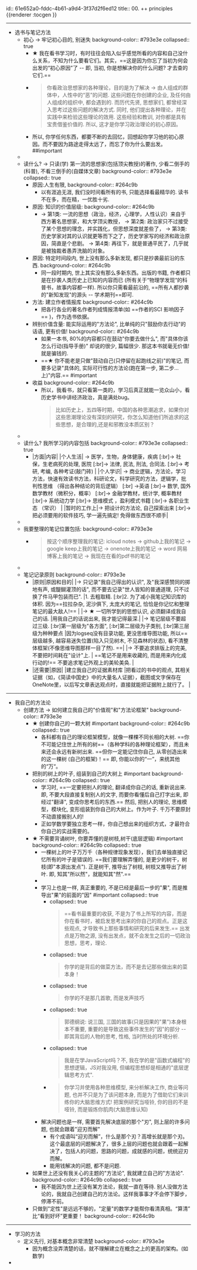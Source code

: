 id:: 61e652a0-fddc-4b61-a9d4-3f37d2f6ed12
title:: 00. ++ principles
{{renderer :tocgen }}

- ---
- 选书与笔记方法
	- 初心 -> 牢记初心目的, 别迷失
	  background-color:: #793e3e
	  collapsed:: true
		- ★ 我在看书学习时，有时往往会陷入似乎感觉所看的内容和自己没什么关系，不知为什么要看它们。其实，==这是因为你忘了当初为何会出发的“初心原因”了 -- 即, 当初, 你是想解决你的什么问题? 才去查的它们.==
		- > 你看政治思想家的各种理论，目的是为了解决 -> 由人组成的群体中，人性中的“恶”的问题. 这些问题在你创建的企业, 及任何由人组成的组织中, 都会遇到的. 
		  而历代先贤, 思想家们, 都曾经深入思考过这些问题的解决方式. 同时, 他们提出各种理论，并在实践中来检验这些理论的效用. 这些经验和教训, 对你都是具有宝贵借鉴价值的. 所以, 这才是你学习政治理论的初心原因。
		- 所以, 你学任何东西，都要不断的去回忆，回想起你学习他的初心原因。而不要因为路途走得太远了，而忘了你为什么要出发。##important
	-
	- 读什么? ->  只读(学) 第一流的思想家(包括顶尖教授)的著作, 少看二倒手的(科普), 不看三倒手的(自媒体文章)
	  background-color:: #793e3e
	  collapsed:: true
		- 原因:人生有限, 
		  background-color:: #264c9b
			- 以有涯追无涯, 我们没时间看所有的书, 只能选择看最精华的. 读书不在多，而在精，一优胜十劣.
		- 原因: 知识的价值层级:
		  background-color:: #264c9b
			- -> 第1类: 一流的思想（政治，经济，心理学，人性认识）来自于西方著名思想家，和大学顶尖教授，
			  -> 第2类: 政治家只不过接受了某个思想的理念，并实践化，但思想深度就差些了，
			  -> 第3类: 历史学家对其的认识就更等而下之了，历史学家写的经济和政治原因，简直是个悲剧。
			  -> 第4类: 再往下，就是普通平民了，几乎就是被独裁者愚弄洗脑的对象。
		- 原因: 特定时间段内, 世上没有那么多新发现, 都只是抄袭最前沿的东西.
		  background-color:: #264c9b
			- 同一段时期内, 世上其实没有那么多新东西。出版的书籍, 作者都只是在抄袭人类历史上已知的内容而已 (所有关于“物理学发现“的科普书，故事内容都一样). 所以你只需看最前沿的, ==所有人都抄袭的"新知发现"的源头 -- 学术期刊==即可.
		- 方法: 建立作者情报库
		  background-color:: #264c9b
			- 把各行各业的著名作者列成情报清单(如 ==作者的SCI 影响因子== )，作为选书依据。
		- 辨别价值含量: 能实际运用的"方法论", 比单纯的只"鼓励你去行动"的话语, 更有价值!
		  background-color:: #264c9b
			- 如果一本书, 80%的内容都只在鼓动"你要去做什么", 而"具体你该怎么行动(指导手册)" 却说的很少, 篇幅很少. 那这本书就毫无价值! 就是骗钱的.
			- ==★ 你不能老是只做"鼓动自己(只停留在起跑线之前)"的笔记, 而要多记录"具体的, 实际可行性的方法论(跑在第一步, 第二步...上)"内容.== #important
		- 收益
		  background-color:: #264c9b
			- 所以，我看书，就只看第一类的，学习后真正就能一览众山小，看历史学书中讲经济政治，真是满处bug。
			  > 比如历史上，五四等时期，中国的各种思潮追求，如果你对这些思潮理论没有深刻的研究，你怎么知道他们所追求的这些思想，是合理的,还是和邪教没本质区别？
	-
	- 读什么? 我所学习的内容包括
	  background-color:: #793e3e
	  collapsed:: true
		- |方面|内容|
		  |个人生活| -> 医学，生物，身体健康，疾病 [:br]-> 社保，生老病死的处理, 医院 [:br]-> 法律, 民法, 刑法, 合同法. [:br]-> 考研, 考编, 各种考证(敲门砖) |
		  |个人学识| -> 商业逻辑，方法论，学习方法，快速有效读书方法，科研论文，科学研究的方法，逻辑学，批判性思维 （得出各种结论的背后逻辑） [:br] ->英语 [:br]-> 数学, 国外数学教材（微积分，概率）  [:br]-> 金融学教材，统计学, 概率教材 [:br]-> 系统动力学 [:br]-> 思维模式 ，盈利模式书籍 [:br]-> 各职业生态 （常识） |
		  |暂时的工作上|-> 把设计的方法论, 自己探索出来 [:br]-> 把必须要用的软件技巧, 学一遍先搞定! 免得做东西很不顺手|
	-
	- 我要整理的笔记位置包括:
	  background-color:: #793e3e
		- > 按这个顺序整理我的笔记: icloud notes -> github上我的笔记 -> google keep上我的笔记 -> onenote上我的笔记 -> word 网易博客上我的笔记 -> 我现在在看的pdf书的笔记
	-
	- 笔记记录原则
	  background-color:: #793e3e
		- |原则|原因和目的|
		  |-> 只记录"我自己得出的认识", 及"我深感赞同的掷地有声, 或醍醐灌顶的话", 而不要去记录"世人皆知的普通道理, 只不过换了件马甲包装而已". |1. 去粗取精. [:br]2. 为了减小我笔记知识库的体积. 因为==拉拉杂杂, 泥沙俱下, 太庞大的笔记, 恰恰是你记忆和整理笔记的最大敌人!== |
		  |-> ★ 一切所学到的思想认识, 必须翻译成我自己的话. |用我自己的话说出来, 我才能记得最深.|
		  |-> 笔记层级不要超过三级. [:br]第一层级为"各方面", [:br]第二层级为子类别, [:br]第三层级为种种要点 |因为logseq没有目录功能, 更没思维导图功能, 所以==层级越多, 越容易迷失位置(陷入只见树木, 不见森林的状态), 看不清整体框架(不像思维导图那样一目了然). ==|
		  |-> 不要追求排版上的完美, 不要把时间耗在"设计"上. | ==笔记不是用来收藏的, 而是用来内化成行动的!== 不要追求笔记外观上的美轮美奂. |
		- |还需要|原因|
		  |建立我自己的证据素材库 |把看过的书中的观点, 其相关证据（如，《简读中国史》中的大量名人证据），截图或文字保存在OneNote里，以后写文章表达观点时，直接就能把证据附上就行了。 |
- ---
- 我自己的方法论
	- 创建方法 -> 如何建立我自己的"价值观"和"方法论框架"
	  background-color:: #793e3e
		- ★ 创建你自己的一颗大树 #important
		  background-color:: #264c9b
		  collapsed:: true
			- 各科都有自己的理论框架模型，就像一棵棵不同长相的大树. ==你不可能记住世上所有的树==（各种学科的各种理论框架），而且未来还会永远有新树出来. ==但你一定能记住你自己, 从零创造出来的这一棵树 (自己的框架)！== 即, 你能以你的“一”，来统其他的“万“。
		- 把别的树上的叶子, 组装到自己的大树上 #important
		  background-color:: #264c9b
		  collapsed:: true
			- 学习时, ==一定要把别人的理论, 翻译成你自己的话, 重新说出来. 即, 不要大段直接复制别人的文字, 而要你看懂后自己打字出来, 即经过"翻译", 变成你思考后的东西.== 然后, 把别人的理论, 思维模型，模块化, 变形组装到你自己的大树上。作为叶子. 千万不要原封不动直接搬别人的!
			- 正如学数学要独立思考一样，你自己想出来的组织方式，才最符合你自己的实战需要的。
		- ★ 不需要背诵树叶, 你要弄懂的是树枝,树干(底层逻辑) #important
		  background-color:: #264c9b
		  collapsed:: true
			- 一棵树上的叶子万万千（各种规律现象发现），我们去单独直接记忆所有的叶子是错误的. ==我们要理解弄懂的, 是更少的树干，树枝(即"本源出发点"). 正是树干, 推导出了树枝, 树枝又推导出了树叶. 即, 知其"所以然"，就能知其"然".==
			-
			- 学习上也是一样, 真正重要的, 不是已经是最后一步的"果", 而是推导出"果"的前面的"因" #important
			  collapsed:: true
				- collapsed:: true
				  > ==看书最重要的收获, 不是为了书上所写的内容，而是你在看书时，被启发思考出来的你自己的观点。正是这些观点, 才导致书上那些事情和研究的后来发生.==  出发点是万物之源, 没有出发点，就不会发生之后的一切政治思想，思考，理论.
				- collapsed:: true
				  > 你学的是背后的做菜方法，而不是去记那些做出来的菜本身！
				- collapsed:: true
				  > 你学的不是那几首歌, 而是发声技巧
				- collapsed:: true
				  > 郭德纲说: 说三国, 三国的故事(只是因果的"果")本身根本不重要, 重要的是导致这些事件发生的"因"的部分 -- 即其背后的人物的思考, 性格, 当时所处的环境分析.
				- collapsed:: true
				  > 我是在学JavaScript吗？不, 我在学的是"函数式编程"的思想逻辑，JS对我没用, 但编程思想却是相通的"底层逻辑思考方式".
				- > 你学习并使用各种思维模型, 来分析解决工作, 商业等问题, 也并不只是为了该问题本身, 而是为了借助它们来训练你的大脑思维方式!
				  把案例研究当哑铃, 你的目的不是哑铃, 而是锻炼你肌肉(大脑思维认知)
			- 解决问题也是一样, 需要首先解决底层的那个"刃", 则上层的许多问题, 也就会跟着"迎刃而解"
				- 有个成语叫“迎刃而解”，什么是那个刃？高增长就是那个刃。这个最底层的问题解决了，很多上层的问题也就会跟着一起解决了，包括人的问题，思路的问题，成就感的问题，统统迎刃而解。
				- 能用钱解决的问题, 都不是问题.
		- 如果世上还没有我关心的主题的"方法论", 我就建立自己的"方法论".
		  background-color:: #264c9b
		  collapsed:: true
			- 我不能因为世上还没有某方法论，我就一直在等待. 别人没做方法论的，我就自己创建自己的方法论。这样我事事才不会停下脚步，停滞不前。
		- 只做到"定性"是远远不够的，"定量"的数学才能帮你看清真相。“算清” 比“看到好坏”更重要！
		  background-color:: #264c9b
- ---
- 学习的方法
	- 定义先行, 对基本概念非常清楚
	  background-color:: #793e3e
		- 因为概念没弄清楚的话，就不理解建立在概念之上的更高的架构。(如数学)
-